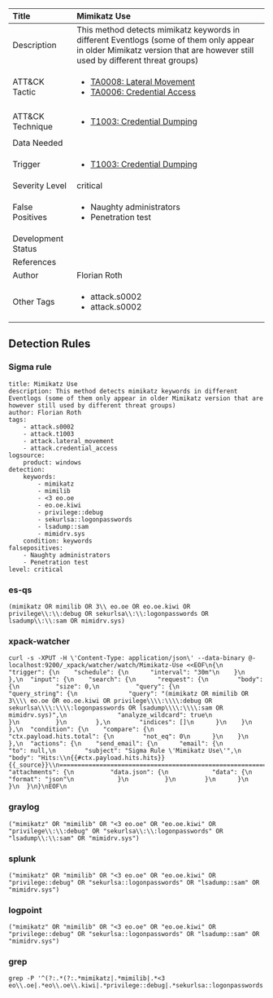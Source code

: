 | Title                | Mimikatz Use                                                                                                                                                 |
|:---------------------|:------------------------------------------------------------------------------------------------------------------------------------------------------------|
| Description          | This method detects mimikatz keywords in different Eventlogs (some of them only appear in older Mimikatz version that are however still used by different threat groups)                                                                                                                                           |
| ATT&amp;CK Tactic    | <ul><li>[TA0008: Lateral Movement](https://attack.mitre.org/tactics/TA0008)</li><li>[TA0006: Credential Access](https://attack.mitre.org/tactics/TA0006)</li></ul>  |
| ATT&amp;CK Technique | <ul><li>[T1003: Credential Dumping](https://attack.mitre.org/techniques/T1003)</li></ul>                             |
| Data Needed          | <ul></ul>                                                         |
| Trigger              | <ul><li>[T1003: Credential Dumping](../Triggers/T1003.md)</li></ul>  |
| Severity Level       | critical                                                                                                                                                 |
| False Positives      | <ul><li>Naughty administrators</li><li>Penetration test</li></ul>                                                                  |
| Development Status   |                                                                                                                                                 |
| References           | <ul></ul>                                                          |
| Author               | Florian Roth                                                                                                                                                |
| Other Tags           | <ul><li>attack.s0002</li><li>attack.s0002</li></ul> | 

## Detection Rules

### Sigma rule

```
title: Mimikatz Use
description: This method detects mimikatz keywords in different Eventlogs (some of them only appear in older Mimikatz version that are however still used by different threat groups)
author: Florian Roth
tags:
    - attack.s0002
    - attack.t1003
    - attack.lateral_movement
    - attack.credential_access
logsource:
    product: windows
detection:
    keywords:
        - mimikatz
        - mimilib
        - <3 eo.oe
        - eo.oe.kiwi
        - privilege::debug
        - sekurlsa::logonpasswords
        - lsadump::sam
        - mimidrv.sys
    condition: keywords
falsepositives:
    - Naughty administrators
    - Penetration test
level: critical

```





### es-qs
    
```
(mimikatz OR mimilib OR 3\\ eo.oe OR eo.oe.kiwi OR privilege\\:\\:debug OR sekurlsa\\:\\:logonpasswords OR lsadump\\:\\:sam OR mimidrv.sys)
```


### xpack-watcher
    
```
curl -s -XPUT -H \'Content-Type: application/json\' --data-binary @- localhost:9200/_xpack/watcher/watch/Mimikatz-Use <<EOF\n{\n  "trigger": {\n    "schedule": {\n      "interval": "30m"\n    }\n  },\n  "input": {\n    "search": {\n      "request": {\n        "body": {\n          "size": 0,\n          "query": {\n            "query_string": {\n              "query": "(mimikatz OR mimilib OR 3\\\\ eo.oe OR eo.oe.kiwi OR privilege\\\\:\\\\:debug OR sekurlsa\\\\:\\\\:logonpasswords OR lsadump\\\\:\\\\:sam OR mimidrv.sys)",\n              "analyze_wildcard": true\n            }\n          }\n        },\n        "indices": []\n      }\n    }\n  },\n  "condition": {\n    "compare": {\n      "ctx.payload.hits.total": {\n        "not_eq": 0\n      }\n    }\n  },\n  "actions": {\n    "send_email": {\n      "email": {\n        "to": null,\n        "subject": "Sigma Rule \'Mimikatz Use\'",\n        "body": "Hits:\\n{{#ctx.payload.hits.hits}}{{_source}}\\n================================================================================\\n{{/ctx.payload.hits.hits}}",\n        "attachments": {\n          "data.json": {\n            "data": {\n              "format": "json"\n            }\n          }\n        }\n      }\n    }\n  }\n}\nEOF\n
```


### graylog
    
```
("mimikatz" OR "mimilib" OR "<3 eo.oe" OR "eo.oe.kiwi" OR "privilege\\:\\:debug" OR "sekurlsa\\:\\:logonpasswords" OR "lsadump\\:\\:sam" OR "mimidrv.sys")
```


### splunk
    
```
("mimikatz" OR "mimilib" OR "<3 eo.oe" OR "eo.oe.kiwi" OR "privilege::debug" OR "sekurlsa::logonpasswords" OR "lsadump::sam" OR "mimidrv.sys")
```


### logpoint
    
```
("mimikatz" OR "mimilib" OR "<3 eo.oe" OR "eo.oe.kiwi" OR "privilege::debug" OR "sekurlsa::logonpasswords" OR "lsadump::sam" OR "mimidrv.sys")
```


### grep
    
```
grep -P '^(?:.*(?:.*mimikatz|.*mimilib|.*<3 eo\\.oe|.*eo\\.oe\\.kiwi|.*privilege::debug|.*sekurlsa::logonpasswords|.*lsadump::sam|.*mimidrv\\.sys))'
```



